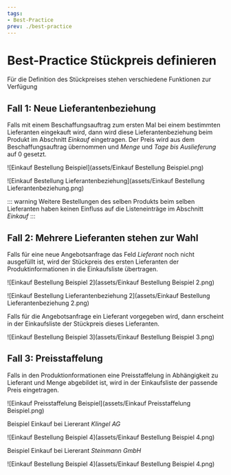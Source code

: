 ```yaml
---
tags:
- Best-Practice
prev: ./best-practice
---
```


# Best-Practice Stückpreis definieren

Für die Definition des Stückpreises stehen verschiedene Funktionen zur Verfügung

## Fall 1: Neue Lieferantenbeziehung

Falls mit einem Beschaffungsauftrag zum ersten Mal bei einem bestimmten Lieferanten eingekauft wird, dann wird diese Lieferantenbeziehung beim Produkt im Abschnitt *Einkauf* eingetragen. Der Preis wird aus dem Beschaffungsauftrag übernommen und *Menge* und *Tage bis Auslieferung* auf 0 gesetzt.

![Einkauf Bestellung Beispiel](assets/Einkauf Bestellung Beispiel.png)


![Einkauf Bestellung Lieferantenbeziehung](assets/Einkauf Bestellung Lieferantenbeziehung.png)

::: warning
Weitere Bestellungen des selben Produkts beim selben Lieferanten haben keinen Einfluss auf die Listeneinträge im Abschnitt *Einkauf*
:::

## Fall 2: Mehrere Lieferanten stehen zur Wahl

Falls für eine neue Angebotsanfrage das Feld *Lieferant* noch nicht ausgefüllt ist, wird der Stückpreis des ersten Lieferanten der Produktinformationen in die Einkaufsliste übertragen.

![Einkauf Bestellung Beispiel 2](assets/Einkauf Bestellung Beispiel 2.png)


![Einkauf Bestellung Lieferantenbeziehung 2](assets/Einkauf Bestellung Lieferantenbeziehung 2.png)

Falls für die Angebotsanfrage ein Lieferant vorgegeben wird, dann erscheint in der Einkaufsliste der Stückpreis dieses Lieferanten.

![Einkauf Bestellung Beispiel 3](assets/Einkauf Bestellung Beispiel 3.png)

## Fall 3: Preisstaffelung

Falls in den Produktionformationen eine Preisstaffelung in Abhängigkeit zu Lieferant und Menge abgebildet ist, wird in der Einkaufsliste der passende Preis eingetragen.

![Einkauf Preisstaffelung Beispiel](assets/Einkauf Preisstaffelung Beispiel.png)

Beispiel Einkauf bei Liererant *Klingel AG*

![Einkauf Bestellung Beispiel 4](assets/Einkauf Bestellung Beispiel 4.png)

Beispiel Einkauf bei Liererant *Steinmann GmbH*

![Einkauf Bestellung Beispiel 4](assets/Einkauf Bestellung Beispiel 4.png)
